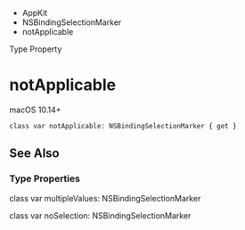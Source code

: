 

- AppKit
- NSBindingSelectionMarker
-  notApplicable 

Type Property

# notApplicable

macOS 10.14+

``` source
class var notApplicable: NSBindingSelectionMarker { get }
```

## See Also

### Type Properties

class var multipleValues: NSBindingSelectionMarker

class var noSelection: NSBindingSelectionMarker

